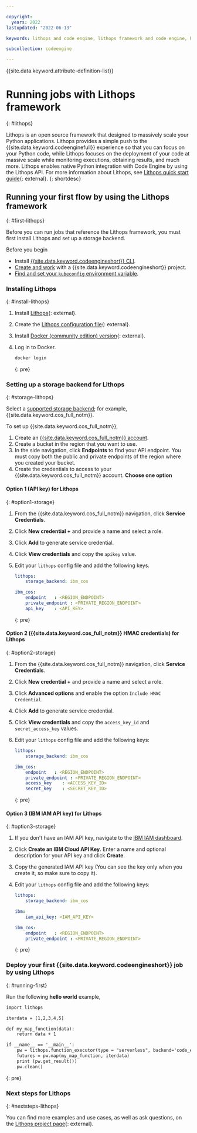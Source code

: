 ```yaml
---

copyright:
  years: 2022
lastupdated: "2022-06-13"

keywords: lithops and code engine, lithops framework and code engine, Python and code engine, iam api key when using lithops for code engine, jobs in lithops framework with code engine, batch jobs in lithops framework with code engine, lithops, jobs

subcollection: codeengine

---
```


{{site.data.keyword.attribute-definition-list}}

# Running jobs with Lithops framework
{: #lithops}

Lithops is an open source framework that designed to massively scale your Python applications. Lithops provides a simple push to the {{site.data.keyword.codeenginefull}} experience so that you can focus on your Python code, while Lithops focuses on the deployment of your code at massive scale while monitoring executions, obtaining results, and much more. Lithops enables native Python integration with Code Engine by using the Lithops API. For more information about Lithops, see [Lithops quick start guide](https://github.com/lithops-cloud/lithops#quick-start){: external}.
{: shortdesc}

## Running your first flow by using the Lithops framework
{: #first-lithops}

Before you can run jobs that reference the Lithops framework, you must first install Lithops and set up a storage backend.

Before you begin

- Install [{{site.data.keyword.codeengineshort}} CLI](/docs/codeengine?topic=codeengine-install-cli).
- [Create and work](/docs/codeengine?topic=codeengine-manage-project) with a {{site.data.keyword.codeengineshort}} project.
- [Find and set your `kubeconfig` environment variable](/docs/codeengine?topic=codeengine-kubernetes).

### Installing Lithops
{: #install-lithops}

1. Install [Lithops](https://github.com/lithops-cloud/lithops#quick-start){: external}.
2. Create the [Lithops configuration file](https://github.com/lithops-cloud/lithops/tree/master/config#lithops-configuration){: external}.
3. Install [Docker (community edition) version](https://docs.docker.com/get-docker/){: external}. 
4. Log in to Docker.

    ```txt
    docker login
    ```
    {: pre}

### Setting up a storage backend for Lithops
{: #storage-lithops}

Select a [supported storage backend](https://github.com/lithops-cloud/lithops/tree/master/config#compute-and-storage-backends); for example, {{site.data.keyword.cos_full_notm}}. 

To set up {{site.data.keyword.cos_full_notm}}, 

1. Create an [{{site.data.keyword.cos_full_notm}} account](https://www.ibm.com/cloud/object-storage).
2. Create a bucket in the region that you want to use.
3. In the side navigation, click **Endpoints** to find your API endpoint. You must copy both the public and private endpoints of the region where you created your bucket.
4. Create the credentials to access to your {{site.data.keyword.cos_full_notm}} account. **Choose one option**

#### Option 1 (API key) for Lithops
{: #option1-storage}

1. From the {{site.data.keyword.cos_full_notm}} navigation, click **Service Credentials**.
2. Click **New credential +** and provide a name and select a role.
3. Click **Add** to generate service credential.
4. Click **View credentials** and copy the `apikey` value.
5. Edit your `lithops` config file and add the following keys.

    ```yaml
    lithops:
        storage_backend: ibm_cos

    ibm_cos:
        endpoint   : <REGION_ENDPOINT>  
        private_endpoint : <PRIVATE_REGION_ENDPOINT>
        api_key    : <API_KEY>
    ```
    {: pre}

#### Option 2 ({{site.data.keyword.cos_full_notm}} HMAC credentials) for Lithops
{: #option2-storage}

1. From the {{site.data.keyword.cos_full_notm}} navigation, click **Service Credentials**.
2. Click **New credential +** and provide a name and select a role.
3. Click **Advanced options** and enable the option `Include HMAC Credential`. 
4. Click **Add** to generate service credential.
5. Click **View credentials** and copy the `access_key_id` and `secret_access_key` values.
6. Edit your `lithops` config file and add the following keys:

    ```yaml
    lithops:
        storage_backend: ibm_cos

    ibm_cos:
        endpoint   : <REGION_ENDPOINT>  
        private_endpoint : <PRIVATE_REGION_ENDPOINT>
        access_key    : <ACCESS_KEY_ID>
        secret_key    : <SECRET_KEY_ID>
    ```
    {: pre}

#### Option 3 (IBM IAM API key) for Lithops
{: #option3-storage}

1. If you don't have an IAM API key, navigate to the [IBM IAM dashboard](https://cloud.ibm.com/iam/apikeys).
2. Click **Create an IBM Cloud API Key**. Enter a name and optional description for your API key and click **Create**.
3. Copy the generated IAM API key (You can see the key only when you create it, so make sure to copy it).
4. Edit your `lithops` config file and add the following keys:

    ```yaml
    lithops:
        storage_backend: ibm_cos

    ibm:
        iam_api_key: <IAM_API_KEY>

    ibm_cos:
        endpoint   : <REGION_ENDPOINT>  
        private_endpoint : <PRIVATE_REGION_ENDPOINT>
    ```
    {: pre}

### Deploy your first {{site.data.keyword.codeengineshort}} job by using Lithops
{: #running-first}

Run the following **hello world** example, 

```txt
import lithops

iterdata = [1,2,3,4,5]

def my_map_function(data):
    return data + 1

if __name__ == '__main__':
    pw = lithops.function_executor(type = "serverless", backend='code_engine') 
    futures = pw.map(my_map_function, iterdata)
    print (pw.get_result())
    pw.clean()
```
{: pre}

### Next steps for Lithops
{: #nextsteps-lithops}

You can find more examples and use cases, as well as ask questions, on the [Lithops project page](https://github.com/lithops-cloud/lithops){: external}. 


